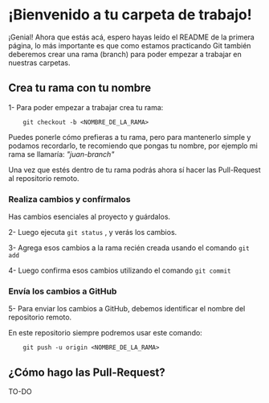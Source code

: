 # ¡Bienvenido a tu carpeta de trabajo!

¡Genial! Ahora que estás acá, espero hayas leído el README de la primera página, lo más importante es que como estamos practicando Git también deberemos crear una rama (branch) para poder empezar a trabajar en nuestras carpetas.

## Crea tu rama con tu nombre

1- Para poder empezar a trabajar crea tu rama:

		git checkout -b <NOMBRE_DE_LA_RAMA>

Puedes ponerle cómo prefieras a tu rama, pero para mantenerlo simple y podamos recordarlo, te recomiendo que pongas tu nombre, por ejemplo mi rama se llamaría: _"juan-branch"_

Una vez que estés dentro de tu rama podrás ahora sí hacer las Pull-Request al repositorio remoto.

### Realiza cambios y confírmalos
Has cambios esenciales al proyecto y guárdalos.

2- Luego ejecuta `git status` , y verás los cambios.

3- Agrega esos cambios a la rama recién creada usando el comando `git add`

4- Luego confirma esos cambios utilizando el comando `git commit`

### Envía los cambios a GitHub
5- Para enviar los cambios a GitHub, debemos identificar el nombre del repositorio remoto.

En este repositorio siempre podremos usar este comando:

		git push -u origin <NOMBRE_DE_LA_RAMA>

## ¿Cómo hago las Pull-Request?
 
 TO-DO
